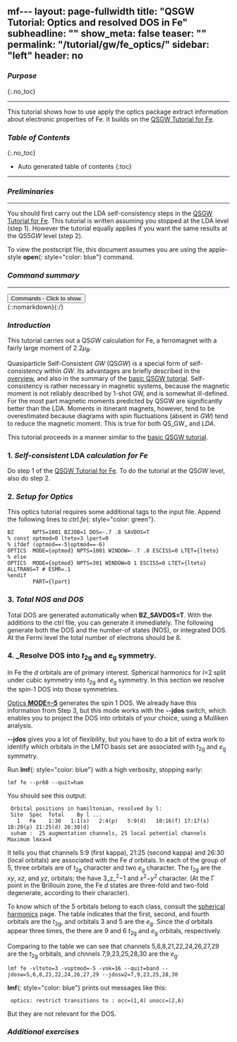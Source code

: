 mf---
layout: page-fullwidth
title: "QSGW Tutorial: Optics and resolved DOS in Fe"
subheadline: ""
show_meta: false
teaser: ""
permalink: "/tutorial/gw/fe_optics/"
sidebar: "left"
header: no
---

### _Purpose_
{:.no_toc}
_____________________________________________________________

This tutorial shows how to use apply the optics package extract information about
electronic properties of Fe. It builds on the [QSGW Tutorial for Fe](/tutorial/gw/qsgw_fe/).

### _Table of Contents_
{:.no_toc}
*  Auto generated table of contents
{:toc}
_____________________________________________________________


### _Preliminaries_
_____________________________________________________________


You should first carry out the LDA self-consistency steps in the [QSGW Tutorial for Fe](/tutorial/gw/qsgw_fe/).
This tutorial is written assuming you stopped at the LDA level (step 1).  However the tutorial equally applies
if you want the same results at the QS5<i>GW</i> level (step 2).

To view the postscript file, this document assumes you are using the apple-style **open**{: style="color: blue"} command.

### _Command summary_
[//]: (/tutorial/gw/qsgw_fe/#command-summary)
________________________________________________________________________________________________
<div onclick="elm = document.getElementById('foobar'); if(elm.style.display == 'none') elm.style.display = 'block'; else elm.style.display = 'none';"><button type="button" class="button tiny radius">Commands - Click to show.</button></div>
{::nomarkdown}<div style="display:none;margin:0px 25px 0px 25px;"id="foobar">{:/}

LDA self-consistency (starting from  _init.fe_{: style="color: green"})

~~~
nano init.fe
blm --nit=20 --nk=16 --gmax=7.9 --mag --nkgw=8 --gw fe
cp actrl.fe ctrl.fe
lmfa fe
cat basp0.fe | sed -e 's/\(Fe.*\)/\1 PZ=0 0 4.5'/ > basp.fe
lmf fe > out.lmf
~~~

Edit the ctrl file to add extra BZ and OPTICS tags.

    nano ctrl.fe

Integrated and total DOS:

~~~
lmf -vnkabc=16 fe --quit=band --dos:rdm:idos
fplot -frme:xor=-0.00081:yab=8 0,1,0,1 -lt 1,col=1,0,0 -ord x2+x3 dos.fe
lmf -vnkabc=16 fe --quit=band --dos:rdm
cp dos.fe tdos.fe
fplot -lt 1,col=1,0,0 -colsy 2 tdos.fe -lt 1,col=0,1,0 -colsy 3 tdos.fe
~~~

Identify the <i>t</i><sub>2g</sub></i> and <i>e</i><sub>g</sub></i> orbitals

    lmf fe --pr60 --quit=ham

Make the 

~~~
lmf fe -vlteto=3 -voptmod=-5 -vnk=16 --quit=band --jdosw=5,6,8,21,22,24,26,27,29 --jdosw2=7,9,23,25,28,30
fplot tdos.fe -lt 2,col=1,0,0  jdos.fe
fplot -lt 1,col=0,0,0  jdos.fe -lt 1,col=.7,.7,.7 -ord x3+x4 jdos.fe -lt 2,col=1,0,0 -ord x3 jdos.fe -lt 2,col=0,1,0 -ord x4 jdos.fe
~~~

{::nomarkdown}</div>{:/}

### _Introduction_

This tutorial carries out a QS<i>GW</i> calculation for Fe, a ferromagnet with a fairly large moment of 2.2<i>&mu;<sub>B</sub></i>.

Quasiparticle Self-Consistent _GW_ (QS<i>GW</i>) is a special form of self-consistency within _GW_.  Its advantages are briefly described in
the [overview](/docs/code/gwoverview/), and also in the summary of the [basic QSGW tutorial](/tutorial/gw/qsgw_si/#qsgw-summary).
Self-consistency is rather necessary in magnetic systems, because the magnetic moment is not reliably described by 1-shot GW, and is
somewhat ill-defined.  For the most part magnetic moments predicted by QSGW are significantly better than the LDA.  Moments in itinerant
magnets,  however, tend to be overestimated because diagrams with spin fluctuations (absent in _GW_) tend to reduce the magnetic
moment. This is true for both QS_GW_ and _LDA_.

This tutorial proceeds in a manner similar to the [basic QSGW tutorial](/tutorial/gw/qsgw_si).

### 1. _Self-consistent_ LDA _calculation for Fe_

Do step 1 of the [QSGW Tutorial for Fe](/tutorial/gw/qsgw_fe/#self-consistent-lda-calculation-for-fe).
To do the tutorial at the QS<i>GW</i> level, also do step 2.

### 2. _Setup for Optics_

This optics tutorial requires some additional tags to the input file. 
Append the following lines to _ctrl.fe_{: style="color: green"}.

~~~
BZ      NPTS=1001 BZJOB=1 DOS=-.7 .8 SAVDOS=T
% const optmod=0 lteto=3 lpart=0
% ifdef (optmod==-5|optmod==-6)
OPTICS  MODE={optmod} NPTS=1001 WINDOW=-.7 .8 ESCISS=0 LTET={lteto}
% else
OPTICS  MODE={optmod} NPTS=301 WINDOW=0 1 ESCISS=0 LTET={lteto} ALLTRANS=T # ESMR=.1
%endif
        PART={lpart}
~~~

### 3. _Total NOS and DOS_

Total DOS are generated automatically when **BZ\_SAVDOS=T**.  With the
additions to the ctrl file, you can generate it immediately.  The
following generate both the DOS and the number-of states (NOS), or
integrated DOS.  At the Fermi level the total number of electrons should be 8.


### 4. _Resolve DOS into <i>t</i><sub>2g</sub></i> and <i>e</i><sub>g</sub></i> symmetry.

In Fe the <i>d</i> orbitals are of primary interest.  Spherical
harmonics for _l_=2 split under cubic symmetry into
<i>t</i><sub>2g</sub></i> and <i>e</i><sub>g</sub></i> symmetry.  In
this section we resolve the spin-1 DOS into those symmetries.

[Optics **MODE=-5**](tutorial/application/optics/#further-optics-modes) generates
the spin 1 DOS.  We already have this information from Step 3, but this mode works with
the **-\-jdos** switch, which enables you to project the DOS into orbitals of your choice,
using a Mulliken analysis.

**-\-jdos** gives you a lot of flexibility, but you have to do a bit of extra work 
to identify which orbitals in the LMTO basis set are associated with
<i>t</i><sub>2g</sub></i> and <i>e</i><sub>g</sub></i> symmetry.

Run **lmf**{: style="color: blue"} with a high verbosity, stopping early:

    lmf fe --pr60 --quit=ham

You should see this output:


~~~
 Orbital positions in hamiltonian, resolved by l:
 Site  Spec  Total    By l ...
   1   Fe    1:30   1:1(s)   2:4(p)   5:9(d)   10:16(f) 17:17(s) 18:20(p) 21:25(d) 26:30(d)
 suham :  25 augmentation channels, 25 local potential channels  Maximum lmxa=4
~~~

It tells you that channels 5:9 (first kappa), 21:25 (second kappa) and 26:30 (local orbitals)
are associated with the Fe _d_ orbitals.  In each of the group of 5, three orbitals
are of <i>t</i><sub>2g</sub></i> character and two <i>e</i><sub>g</sub></i> character.
The <i>t</i><sub>2g</sub></i> are the _xy_, _xz_, and _yz_, orbitals; the
have 3_z_<sup>2</sup>&minus;1 and <i>x</i><sup>2</sup>&minus;<i>y</i><sup>2</sup> character.
(At the &Gamma; point in the Brillouin zone, the Fe _d_ states are three-fold and two-fold degenerate, 
according to their character).

To know which of the 5 orbitals belong to each class, consult the
[spherical harmonics](/docs/numerics/spherical_harmonics/) page.  The
table indicates that the first, second, and fourth orbitals are the
<i>t</i><sub>2g</sub></i>, and orbitals 3 and 5 are the
<i>e</i><sub>g</sub></i>.  Since the _d_ orbitals appear three times,
the there are 9 and 6 <i>t</i><sub>2g</sub></i> and
<i>e</i><sub>g</sub></i> orbitals, respectively.

Comparing to the table we can see that channels 5,6,8,21,22,24,26,27,29 are the
<i>t</i><sub>2g</sub></i> orbitals, and chnnels 7,9,23,25,28,30 are the 
<i>e</i><sub>g</sub></i>.

~~~
lmf fe -vlteto=3 -voptmod=-5 -vnk=16 --quit=band --jdosw=5,6,8,21,22,24,26,27,29 --jdosw2=7,9,23,25,28,30
~~~

**lmf**{: style="color: blue"} prints out messages like this:

~~~
 optics: restrict transitions to : occ=(1,4) unocc=(2,6)
~~~

But they are not relevant for the DOS.


### _Additional exercises_
[//]: (/tutorial/gw/qsgw_fe/#additional-exercises)



